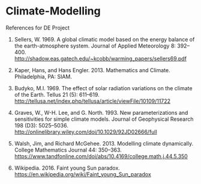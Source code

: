 # Climate-Modelling

References for DE Project 


1. Sellers, W. 1969. A global climatic model based on the energy balance of the earth-atmosphere system. Journal of Applied Meteorology 8: 392–400.
http://shadow.eas.gatech.edu/~kcobb/warming_papers/sellers69.pdf

2. Kaper, Hans, and Hans Engler. 2013. Mathematics and Climate. Philadelphia, PA: SIAM.

3. Budyko, M.I. 1969. The effect of solar radiation variations on the climate of the Earth. Tellus 21 (5): 611–619. http://tellusa.net/index.php/tellusa/article/viewFile/10109/11722

4. Graves, W., W-H. Lee, and G. North. 1993. New parameterizations and sensitivities for simple climate models. Journal of Geophysical Research 198 (D3): 5025–5036. http://onlinelibrary.wiley.com/doi/10.1029/92JD02666/full

5. Walsh, Jim, and Richard McGehee. 2013. Modelling climate dynamically. College Mathematics Journal 44: 350–363.
https://www.tandfonline.com/doi/abs/10.4169/college.math.j.44.5.350

6. Wikipedia. 2016. Faint young Sun paradox. https://en.wikipedia.org/wiki/Faint_young_Sun_paradox

